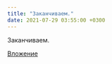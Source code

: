 ```yaml
---
title: "Заканчиваем."
date: 2021-07-29 03:55:00 +0300
---
```


Заканчиваем.

[Вложение](https://vk.com/photo41076938_457247444)
